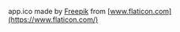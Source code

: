 app.ico made by [Freepik](https://www.freepik.com) from [www.flaticon.com](https://www.flaticon.com/)